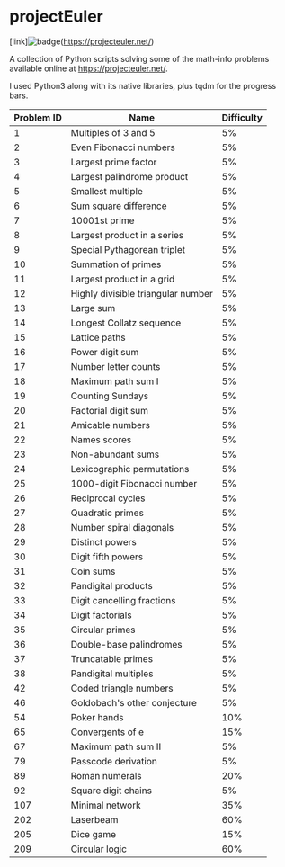 # projectEuler

[link]![badge](https://projecteuler.net/profile/14chanwa.png)(https://projecteuler.net/)

A collection of Python scripts solving some of the math-info problems available online at https://projecteuler.net/.

I used Python3 along with its native libraries, plus tqdm for the progress bars.


| Problem ID    |     Name    | Difficulty |
| ------------- | ----------- | ---------- |
|   1 | Multiples of 3 and 5 | 5% |
|   2 | Even Fibonacci numbers | 5% |
|   3 | Largest prime factor | 5% |
|   4 | Largest palindrome product | 5% |
|   5 | Smallest multiple | 5% |
|   6 | Sum square difference | 5% |
|   7 | 10001st prime | 5% |
|   8 | Largest product in a series | 5% |
|   9 | Special Pythagorean triplet | 5% |
|  10 | Summation of primes | 5% |
|  11 | Largest product in a grid | 5% |
|  12 | Highly divisible triangular number | 5% |
|  13 | Large sum | 5% |
|  14 | Longest Collatz sequence | 5% |
|  15 | Lattice paths | 5% |
|  16 | Power digit sum | 5% |
|  17 | Number letter counts | 5% |
|  18 | Maximum path sum I | 5% |
|  19 | Counting Sundays | 5% |
|  20 | Factorial digit sum | 5% |
|  21 | Amicable numbers | 5% |
|  22 | Names scores | 5% |
|  23 | Non-abundant sums | 5% |
|  24 | Lexicographic permutations | 5% |
|  25 | 1000-digit Fibonacci number | 5% |
|  26 | Reciprocal cycles | 5% |
|  27 | Quadratic primes | 5% |
|  28 | Number spiral diagonals | 5% |
|  29 | Distinct powers | 5% |
|  30 | Digit fifth powers | 5% |
|  31 | Coin sums | 5% |
|  32 | Pandigital products | 5% |
|  33 | Digit cancelling fractions | 5% |
|  34 | Digit factorials | 5% |
|  35 | Circular primes | 5% |
|  36 | Double-base palindromes | 5% |
|  37 | Truncatable primes | 5% |
|  38 | Pandigital multiples | 5% |
|  42 | Coded triangle numbers | 5% |
|  46 | Goldobach's other conjecture | 5% |
|  54 | Poker hands | 10% |
|  65 | Convergents of e | 15% |
|  67 | Maximum path sum II | 5% |
|  79 | Passcode derivation | 5% |
|  89 | Roman numerals | 20% |
|  92 | Square digit chains | 5% |
| 107 | Minimal network | 35% |
| 202 | Laserbeam | 60% |
| 205 | Dice game | 15% |
| 209 | Circular logic | 60% |
